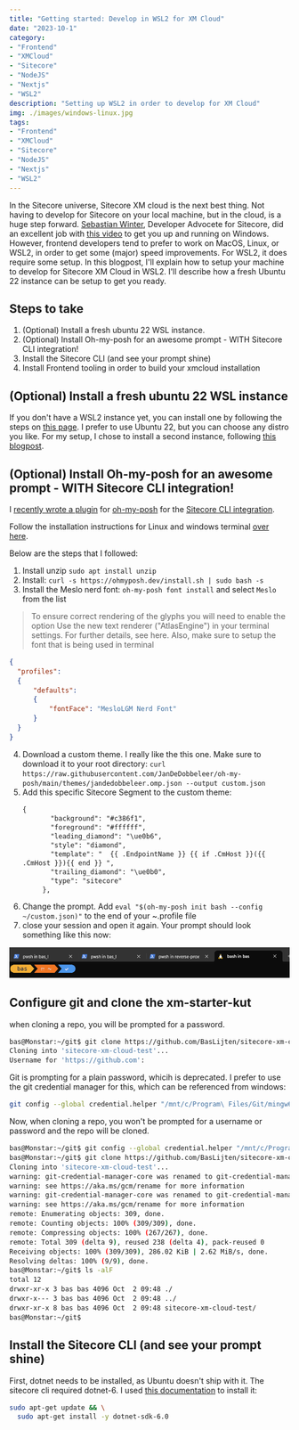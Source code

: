 ```yaml
---
title: "Getting started: Develop in WSL2 for XM Cloud"
date: "2023-10-1"
category:
- "Frontend"
- "XMCloud"
- "Sitecore"
- "NodeJS"
- "Nextjs"
- "WSL2"
description: "Setting up WSL2 in order to develop for XM Cloud"
img: ./images/windows-linux.jpg
tags:
- "Frontend"
- "XMCloud"
- "Sitecore"
- "NodeJS"
- "Nextjs"
- "WSL2"
---
```

In the Sitecore universe, Sitecore XM cloud is the next best thing. Not having to develop for Sitecore on your local machine, but in the cloud, is a huge step forward. [Sebastian Winter](https://www.linkedin.com/in/sebastian-winter-506962165/?originalSubdomain=de), Developer Advocete for Sitecore, did an excellent job with [this video](https://www.youtube.com/watch?v=Kig3kWZ8FuQ) to get you up and running on Windows. However, frontend developers tend to prefer to work on MacOS, Linux, or WSL2, in order to get some (major) speed improvements. For WSL2, it does require some setup. In this blogpost, I'll explain how to setup your machine to develop for Sitecore XM Cloud in WSL2. I'll describe how a fresh Ubuntu 22 instance can be setup to get you ready.

## Steps to take

1. (Optional) Install a fresh ubuntu 22 WSL instance.
2. (Optional) Install Oh-my-posh for an awesome prompt - WITH Sitecore CLI integration! 
3. Install the Sitecore CLI (and see your prompt shine)
4. Install Frontend tooling in order to build your xmcloud installation

## (Optional) Install a fresh ubuntu 22 WSL instance

If you don't have a WSL2 instance yet, you can install one by following the steps on [this page](https://docs.microsoft.com/en-us/windows/wsl/install-win10). I prefer to use Ubuntu 22, but you can choose any distro you like. For my setup, I chose to install a second instance, following [this blogpost](https://cloudbytes.dev/snippets/how-to-install-multiple-instances-of-ubuntu-in-wsl2).

## (Optional) Install Oh-my-posh for an awesome prompt - WITH Sitecore CLI integration!

I [recently wrote a plugin](https://blog.baslijten.com/oh-my-sitecore-I-powered-up-your-shell/) for [oh-my-posh](https://ohmyposh.dev/) for the [Sitecore CLI integration](https://ohmyposh.dev/docs/segments/sitecore). 

Follow the installation instructions for Linux and windows terminal [over here](https://ohmyposh.dev/docs/installation/linux).

Below are the steps that I followed:

1. Install unzip ```sudo apt install unzip``` 
2. Install: ```curl -s https://ohmyposh.dev/install.sh | sudo bash -s```
3. Install the Meslo nerd font: ```oh-my-posh font install``` and select ```Meslo``` from the list
  > To ensure correct rendering of the glyphs you will need to enable the option Use the new text renderer ("AtlasEngine") in your terminal settings. For further details, see here. Also, make sure to setup the font that is being used in terminal 
  ```json
  {
    "profiles":
    {
        "defaults":
        {
            "fontFace": "MesloLGM Nerd Font"
        }
    }
  }
  ``` 

4. Download a custom theme. I really like the this one. Make sure to download it to your root directory: ```curl https://raw.githubusercontent.com/JanDeDobbeleer/oh-my-posh/main/themes/jandedobbeleer.omp.json --output custom.json```
5. Add this specific Sitecore Segment to the custom theme:
   ```
   {
          "background": "#c386f1",
          "foreground": "#ffffff",
          "leading_diamond": "\ue0b6",
          "style": "diamond",
          "template": "  {{ .EndpointName }} {{ if .CmHost }}({{ .CmHost }}){{ end }} ",
          "trailing_diamond": "\ue0b0",
          "type": "sitecore"
        },
   ```
6. Change the prompt. Add ```eval "$(oh-my-posh init bash --config ~/custom.json)"``` to the end of your ~\.profile file
7. close your session and open it again. Your prompt should look something like this now:

![custom prompt](./images/custom-prompt.png)
   
## Configure git and clone the xm-starter-kut

when cloning a repo, you will be prompted for a password. 

```bash
bas@Monstar:~/git$ git clone https://github.com/BasLijten/sitecore-xm-cloud-test
Cloning into 'sitecore-xm-cloud-test'...
Username for 'https://github.com':
```

Git is prompting for a plain password, whicih is deprecated. I prefer to use the git credential manager for this, which can be referenced from windows:

```bash
git config --global credential.helper "/mnt/c/Program\ Files/Git/mingw64/bin/git-credential-manager-core.exe"
```

Now, when cloning a repo, you won't be prompted for a username or password and the repo will be cloned.

```bash
bas@Monstar:~/git$ git config --global credential.helper "/mnt/c/Program\ Files/Git/mingw64/bin/git-credential-manager-core.exe"
bas@Monstar:~/git$ git clone https://github.com/BasLijten/sitecore-xm-cloud-test
Cloning into 'sitecore-xm-cloud-test'...
warning: git-credential-manager-core was renamed to git-credential-manager
warning: see https://aka.ms/gcm/rename for more information
warning: git-credential-manager-core was renamed to git-credential-manager
warning: see https://aka.ms/gcm/rename for more information
remote: Enumerating objects: 309, done.
remote: Counting objects: 100% (309/309), done.
remote: Compressing objects: 100% (267/267), done.
remote: Total 309 (delta 9), reused 238 (delta 4), pack-reused 0
Receiving objects: 100% (309/309), 286.02 KiB | 2.62 MiB/s, done.
Resolving deltas: 100% (9/9), done.
bas@Monstar:~/git$ ls -alF
total 12
drwxr-xr-x 3 bas bas 4096 Oct  2 09:48 ./
drwxr-x--- 3 bas bas 4096 Oct  2 09:48 ../
drwxr-xr-x 8 bas bas 4096 Oct  2 09:48 sitecore-xm-cloud-test/
bas@Monstar:~/git$
```

## Install the Sitecore CLI (and see your prompt shine)

First, dotnet needs to be installed, as Ubuntu doesn't ship with it. The sitecore cli required dotnet-6. I used [this documentation](https://learn.microsoft.com/en-us/dotnet/core/install/linux-ubuntu-2204) to install it:

```bash
sudo apt-get update && \
  sudo apt-get install -y dotnet-sdk-6.0
```

